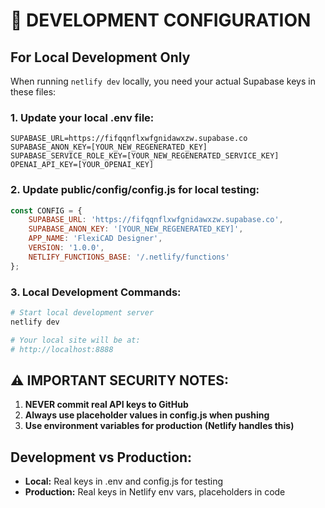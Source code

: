 # 🔧 DEVELOPMENT CONFIGURATION

## For Local Development Only

When running `netlify dev` locally, you need your actual Supabase keys in these files:

### 1. Update your local .env file:
```env
SUPABASE_URL=https://fifqqnflxwfgnidawxzw.supabase.co
SUPABASE_ANON_KEY=[YOUR_NEW_REGENERATED_KEY]
SUPABASE_SERVICE_ROLE_KEY=[YOUR_NEW_REGENERATED_SERVICE_KEY]
OPENAI_API_KEY=[YOUR_OPENAI_KEY]
```

### 2. Update public/config/config.js for local testing:
```javascript
const CONFIG = {
    SUPABASE_URL: 'https://fifqqnflxwfgnidawxzw.supabase.co',
    SUPABASE_ANON_KEY: '[YOUR_NEW_REGENERATED_KEY]',
    APP_NAME: 'FlexiCAD Designer',
    VERSION: '1.0.0',
    NETLIFY_FUNCTIONS_BASE: '/.netlify/functions'
};
```

### 3. Local Development Commands:
```bash
# Start local development server
netlify dev

# Your local site will be at:
# http://localhost:8888
```

## ⚠️ IMPORTANT SECURITY NOTES:

1. **NEVER commit real API keys to GitHub**
2. **Always use placeholder values in config.js when pushing**
3. **Use environment variables for production (Netlify handles this)**

## Development vs Production:

- **Local:** Real keys in .env and config.js for testing
- **Production:** Real keys in Netlify env vars, placeholders in code